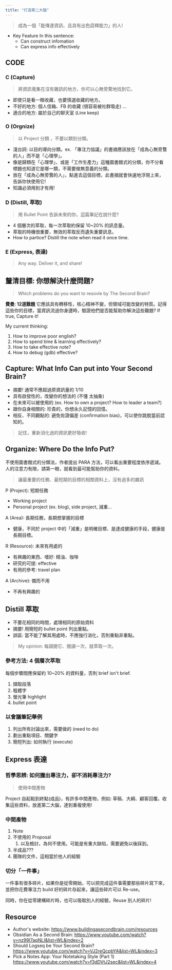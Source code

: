 ```yaml
---
title: "打造第二大腦"
---
```

> 成為一個「能傳達資訊、且具有出色詮釋能力」的人! 

- Key Feature In this sentence:
	- Can construct infomation
	- Can express info effectively

## CODE 

### C (Capture)
> 將資訊蒐集在沒有雜訊的地方，你可以心無旁騖地找到它。

- 即使只是看一眼收藏，也要慎選收藏的地方。
- 不好的地方: 個人信箱、FB 的收藏 (很容易被社群吸走) ...
- 適合的地方: 屬於自己的聊天室 (Line keep)

### O (Orgnize)
> 以 Project 分類 ，不要以類別分類。

- 淺台詞: 以目的導向分類。ex. 「專注力協議」的書摘應該放在「成為心無旁鶩的人」而不是「心理學」。
- 像是歸類在「心理學」、或是「工作生產力」這種圖書館式的分類，你不分看標題也知道它是哪一類，不需要做無意義的分類。
- 放在「成為心無旁鶩的人」，點進去這個目標，此書摘就會快速地浮現上來，告訴你快使用它! 
- 知識必須用到才有用! 

### D (Distill, 萃取)
> 用 Bullet Point 告訴未來的你，這篇筆記在說什麼?

- 4 個層次的萃取，每一次萃取約保留 10~20% 的訊息量。
- 萃取的時機很重要，無效的萃取反而遺失重要訊息。
- How to partice? Distill the note when read it once time.

### E (Express, 表達)
> Any way. Deliver it, and share! 


## 釐清目標: 你想解決什麼問題?
> Which problems do you want to resovle by The Second Brain? 

**費曼: 12道難題**
它應該具有轉移性，核心精神不變，但領域可能改變的特質。記得這些你的目標，當資訊流過你身邊時，驗證他們是否能幫助你解決這些難題? If true, Capture it! 

My current thinking: 
1. How to improve poor english?
2. How to spend time & learning effectively?
3. How to take effective note?
4. How to debug (gdb) effective?

## Capture: What Info Can put into Your Second Brain?

- 摘要! 通常不應超過原資訊量的 1/10
- 具有啟發性的，改變你的想法的 (不懂 太抽象)
- 在未來可以被使用的 (ex. How to own a project? How to leader a team?)
- 跟你自身相關的: 珍貴的，你想永久記憶的回憶。
- 相反、不同觀點的: 避免佐證偏差 (confirmation bias)，可以使你跳脫當前認知的。

> 記住，重新消化過的資訊更好吸收! 

## Organize: Where Do the Info Put?

不使用圖書館式的分類法，作者提出 PARA 方法，可以看出重要程度依序遞減。人的注意力有限，請第一眼，就看到最可能幫助你的資料。

> 讓最重要的任務、最短期的目標的相關資料上，沒有過多的雜訊

P (Project): 短期任務
- Working project
- Personal project (ex. blog), side project, 減重... 


A (Area): 長期任務，長期想掌握的目標
- 健康，不同於 project 中的「減重」是明確目標、是達成健康的手段，健康是長期目標。

R (Resource): 未來有用處的
- 有興趣的東西、嗜好: 精油、咖啡
- 研究的可提: effective
- 有用的參考: travel plan

A (Archive): 備而不用
- 不再有興趣的



## Distill 萃取

- 不要花相同的時間，處理相同的原始資料
- 摘要! 用簡短的 bullet point 列出重點。
- 誤區: 當不能了解其用處時，不應強行消化，否則重點非重點。

> My opinion: 每調閱它、閱讀一次，就萃取一次。

### 參考方法: 4 個層次萃取

每個步驟間應保留約 10~20% 的資料量，否則 brief isn't brief.
1. 擷取段落
2. 粗體字
3. 螢光筆 highlight
4.  bullet point 

### 以會議筆記舉例

1. 列出所有討論出來，需要做的 (need to do)
2. 劃出重點項目、關鍵字
3. 簡短列出: 如何執行 (execute)

## Express 表達

### 哲學思辨: 如何騰出專注力，卻不消耗專注力?
> 使用中間產物

Project 自起點到終點(成品)，有許多中間產物，例如: 草稿、大綱、顧客回覆。收集這些資料，放進第二大腦，達到重複使用! 

### 中間產物
1. Note
2. 不使用的 Proposal 
	1. 以及檢討，為何不使用。可能是有重大缺陷，需要避免以後踩到。
3. 半成品??? 
4. 團隊的文件，這相當於他人的經驗


### 切分「一件事」
一件事有很多碎片，如果你是從零開始，可以把完成這件事需要那些碎片寫下來，並把你花費專注力 build 好的碎片存起來，讓這些碎片可以 Re-use。

同時，你在從零建構碎片時，也可以吸取別人的經驗，Reuse 別人的碎片! 




## Resource
- Author's website: https://www.buildingasecondbrain.com/resources
- Obsidian As a Second Brain: https://www.youtube.com/watch?v=nz99I7apNLI&list=WL&index=2
- Should Logseq be Your Second Brain? https://www.youtube.com/watch?v=VJ2reQcpbYA&list=WL&index=3
- Pick a Notes App: Your Notetaking Style (Part 1) https://www.youtube.com/watch?v=f3dDVtJ2sec&list=WL&index=4
